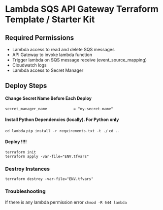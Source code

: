 Lambda SQS API Gateway Terraform Template / Starter Kit
=================================

## Required Permissions
- Lambda access to read and delete SQS messages
- API Gateway to invoke lambda function
- Trigger lambda on SQS message receive (event_source_mapping)
- Cloudwatch logs
- Lambda access to Secret Manager


## Deploy Steps


#### Change Secret Name Before Each Deploy
```
secret_manager_name            = "my-secret-name"
```

#### Install Python Dependencies (locally). For Python only
```cd lambda```
```pip install -r requirements.txt -t ./```
```cd ..```

#### Deploy !!!!
```
terraform init
terraform apply -var-file="ENV.tfvars"
```

### Destroy Instances
```
terraform destroy -var-file="ENV.tfvars"
```

### Troubleshooting
If there is any lambda permission error
```chmod -R 644 lambda```

